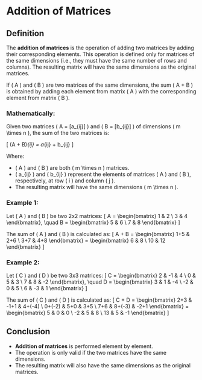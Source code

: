 
# Addition of Matrices

## Definition
The **addition of matrices** is the operation of adding two matrices by adding their corresponding elements. This operation is defined only for matrices of the same dimensions (i.e., they must have the same number of rows and columns). The resulting matrix will have the same dimensions as the original matrices.

If \( A \) and \( B \) are two matrices of the same dimensions, the sum \( A + B \) is obtained by adding each element from matrix \( A \) with the corresponding element from matrix \( B \).

### Mathematically:
Given two matrices \( A = [a_{ij}] \) and \( B = [b_{ij}] \) of dimensions \( m \times n \), the sum of the two matrices is:

\[
(A + B)_{ij} = a_{ij} + b_{ij}
\]

Where:
- \( A \) and \( B \) are both \( m \times n \) matrices.
- \( a_{ij} \) and \( b_{ij} \) represent the elements of matrices \( A \) and \( B \), respectively, at row \( i \) and column \( j \).
- The resulting matrix will have the same dimensions \( m \times n \).

### Example 1:
Let \( A \) and \( B \) be two 2x2 matrices:
\[
A = \begin{bmatrix} 1 & 2 \\ 3 & 4 \end{bmatrix}, \quad B = \begin{bmatrix} 5 & 6 \\ 7 & 8 \end{bmatrix}
\]

The sum of \( A \) and \( B \) is calculated as:
\[
A + B = \begin{bmatrix} 1+5 & 2+6 \\ 3+7 & 4+8 \end{bmatrix} = \begin{bmatrix} 6 & 8 \\ 10 & 12 \end{bmatrix}
\]

### Example 2:
Let \( C \) and \( D \) be two 3x3 matrices:
\[
C = \begin{bmatrix} 2 & -1 & 4 \\ 0 & 5 & 3 \\ 7 & 8 & -2 \end{bmatrix}, \quad D = \begin{bmatrix} 3 & 1 & -4 \\ -2 & 0 & 5 \\ 6 & -3 & 1 \end{bmatrix}
\]

The sum of \( C \) and \( D \) is calculated as:
\[
C + D = \begin{bmatrix} 2+3 & -1+1 & 4+(-4) \\ 0+(-2) & 5+0 & 3+5 \\ 7+6 & 8+(-3) & -2+1 \end{bmatrix}
= \begin{bmatrix} 5 & 0 & 0 \\ -2 & 5 & 8 \\ 13 & 5 & -1 \end{bmatrix}
\]

## Conclusion
- **Addition of matrices** is performed element by element.
- The operation is only valid if the two matrices have the same dimensions.
- The resulting matrix will also have the same dimensions as the original matrices.
